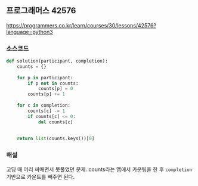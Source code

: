 ## 프로그래머스 42576
https://programmers.co.kr/learn/courses/30/lessons/42576?language=python3

### 소스코드
```py
def solution(participant, completion):
    counts = {}
    
    for p in participant:
        if p not in counts:
            counts[p] = 0
        counts[p] += 1
    
    for c in completion:
        counts[c] -= 1
        if counts[c] <= 0:
            del counts[c]
        
    
    return list(counts.keys())[0]
```

### 해설
고딩 때 머리 싸매면서 못풀었던 문제. counts라는 맵에서 카운팅을 한 후 `completion` 기반으로 카운트를 빼주면 된다.
